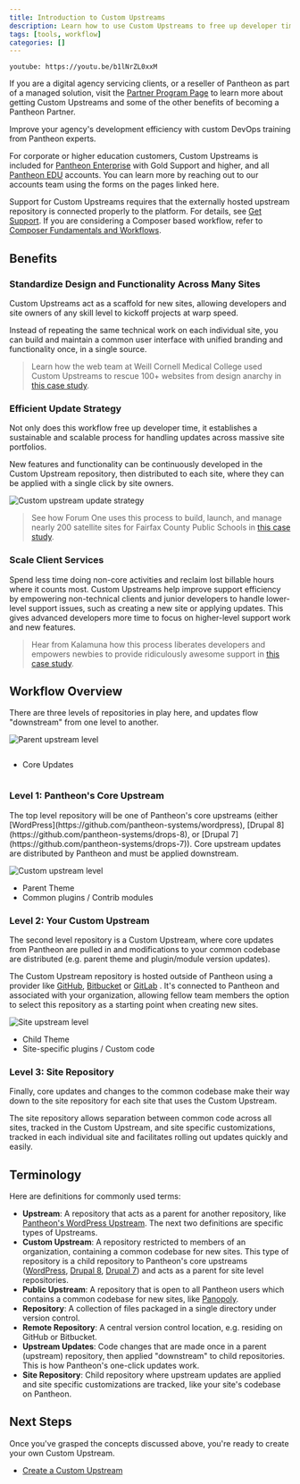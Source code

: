 ```yaml
---
title: Introduction to Custom Upstreams
description: Learn how to use Custom Upstreams to free up developer time.
tags: [tools, workflow]
categories: []
---
```


`youtube: https://youtu.be/b1lNrZL0xxM`

If you are a digital agency servicing clients, or a reseller of Pantheon as part of a managed solution, visit the [Partner Program Page](https://pantheon.io/agencies/partner-program) to learn more about getting Custom Upstreams and some of the other benefits of becoming a Pantheon Partner.

<Callout title="Accelerate Your Workflow" link="https://pantheon.io/agencies/learn-pantheon?docs">

Improve your agency's development efficiency with custom DevOps training from Pantheon experts.

</Callout>

For corporate or higher education customers, Custom Upstreams is included for [Pantheon Enterprise](https://pantheon.io/pantheon-enterprise) with Gold Support and higher, and all [Pantheon EDU](https://pantheon.io/edu) accounts. You can learn more by reaching out to our accounts team using the forms on the pages linked here.

<Alert title="Note" type="info">

Support for Custom Upstreams requires that the externally hosted upstream repository is connected properly to the platform. For details, see [Get Support](/docs/support/#custom-upstreams). If you are considering a Composer based workflow, refer to [Composer Fundamentals and Workflows](/docs/composer/).

</Alert>

## Benefits

### Standardize Design and Functionality Across Many Sites
Custom Upstreams act as a scaffold for new sites, allowing developers and site owners of any skill level to kickoff projects at warp speed.

Instead of repeating the same technical work on each individual site, you can build and maintain a common user interface with unified branding and functionality once, in a single source.

> Learn how the web team at Weill Cornell Medical College used Custom Upstreams to rescue 100+ websites from design anarchy in [this case study](https://pantheon.io/resources/weill-cornell-drupal-distribution-case-study).

### Efficient Update Strategy
Not only does this workflow free up developer time, it establishes a sustainable and scalable process for handling updates across massive site portfolios.

New features and functionality can be continuously developed in the Custom Upstream repository, then distributed to each site, where they can be applied with a single click by site owners.

![Custom upstream update strategy](../docs/assets/images/update-diagram.png)

> See how Forum One uses this process to build, launch, and manage nearly 200 satellite sites for Fairfax County Public Schools in [this case study](https://pantheon.io/resources/forum-one-pantheon-fairfax-county-public-schools-drupal-case-study).

### Scale Client Services
Spend less time doing non-core activities and reclaim lost billable hours where it counts most. Custom Upstreams help improve support efficiency by empowering non-technical clients and junior developers to handle lower-level support issues, such as creating a new site or applying updates. This gives advanced developers more time to focus on higher-level support work and new features.

> Hear from Kalamuna how this process liberates developers and empowers newbies to provide ridiculously awesome support in [this case study](https://pantheon.io/resources/kalamuna-pantheon-drupal-agency-case-study).

## Workflow Overview
There are three levels of repositories in play here, and updates flow "downstream" from one level to another.

<div class="upstream-overview-outter-clear">
<div class="upstream-overview-outter">
<div class="upstream-content-inner-icon">

![Parent upstream level](../docs/assets/images/levelone-icon.png)

<ul class="upstream" style="margin-right:40px;display:inline-flex;">
<li>Core Updates</li>
</ul>
</div>
<div class="upstream-content-inner-content">
<h3>Level 1: Pantheon's Core Upstream</h3>
The top level repository will be one of Pantheon's core upstreams (either [WordPress](https://github.com/pantheon-systems/wordpress), [Drupal 8](https://github.com/pantheon-systems/drops-8), or [Drupal 7](https://github.com/pantheon-systems/drops-7)). Core upstream updates are distributed by Pantheon and must be applied downstream.
</div>
</div>
</div>
<div class="upstream-overview-outter-clear">
<div class="upstream-overview-outter">
<div class="upstream-content-inner-icon">

![Custom upstream level](../docs/assets/images/leveltwo-icon.png)

<ul class="upstream">
<li>Parent Theme</li>
<li>Common plugins / Contrib modules</li>
</ul>
</div>
<div class="upstream-content-inner-content">
<h3>Level 2: Your Custom Upstream</h3>
The second level repository is a Custom Upstream, where core updates from Pantheon are pulled in and modifications to your common codebase are distributed (e.g. parent theme and plugin/module version updates).

The Custom Upstream repository is hosted outside of Pantheon using a provider like [GitHub](https://github.com/), [Bitbucket](https://bitbucket.org/) or [GitLab](https://about.gitlab.com/) <a rel="popover" data-proofer-ignore data-toggle="tooltip" data-html="true" data-title="" data-content="Contact support to create a GitLab based custom upstream."><em class="fa fa-info-circle"></em></a>. It's connected to Pantheon and associated with your organization, allowing fellow team members the option to select this repository as a starting point when creating new sites.
</div>
</div>
</div>
<div class="upstream-overview-outter">
<div class="upstream-content-inner-icon">

![Site upstream level](../docs/assets/images/levelthree-icon.png)

<ul class="upstream">
<li>Child Theme</li>
<li>Site-specific plugins / Custom code</li>
</ul>
</div>
<div class="upstream-content-inner-content">
<h3>Level 3: Site Repository</h3>
Finally, core updates and changes to the common codebase make their way down to the site repository for each site that uses the Custom Upstream.

The site repository allows separation between common code across all sites, tracked in the Custom Upstream, and site specific customizations, tracked in each individual site and facilitates rolling out updates quickly and easily.
</div>
</div>


## Terminology
Here are definitions for commonly used terms:

* **Upstream**: A repository that acts as a parent for another repository, like [Pantheon's WordPress Upstream](https://github.com/pantheon-systems/wordpress). The next two definitions are specific types of Upstreams.
* **Custom Upstream**: A repository restricted to members of an organization, containing a common codebase for new sites. This type of repository is a child repository to Pantheon's core upstreams ([WordPress](https://github.com/pantheon-systems/wordpress), [Drupal 8](https://github.com/pantheon-systems/drops-8), [Drupal 7](https://github.com/pantheon-systems/drops-7)) and acts as a parent for site level repositories.
* **Public Upstream**: A repository that is open to all Pantheon users which contains a common codebase for new sites, like [Panopoly](https://github.com/populist/panopoly-drops-7).
* **Repository**: A collection of files packaged in a single directory under version control.
* **Remote Repository**: A central version control location, e.g. residing on GitHub or Bitbucket.
* **Upstream Updates**: Code changes that are made once in a parent (upstream) repository, then applied "downstream" to child repositories. This is how Pantheon's one-click updates work.
* **Site Repository**: Child repository where upstream updates are applied and site specific customizations are tracked, like your site's codebase on Pantheon.

## Next Steps

Once you've grasped the concepts discussed above, you're ready to create your own Custom Upstream.

- [Create a Custom Upstream](/docs/create-custom-upstream)
